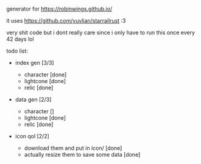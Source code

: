 generator for https://robinwings.github.io/

it uses https://github.com/yuvlian/starrailrust :3

very shit code but i dont really care since i only have to run this once every 42 days lol

todo list:
- index gen [3/3]
  - character [done]
  - lightcone [done]
  - relic [done]

- data gen [2/3]
  - character []
  - lightcone [done]
  - relic [done]
  
- icon qol [2/2]
  - download them and put in icon/ [done]
  - actually resize them to save some data [done]
